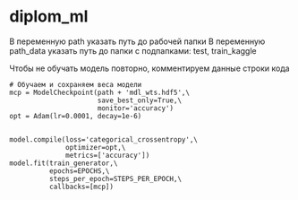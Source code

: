 # diplom_ml

В переменную path указать путь до рабочей папки
В переменную path_data указать путь до папки с подпапками: test, train_kaggle

Чтобы не обучать модель повторно, комментируем данные строки кода 
```
# Обучаем и сохраняем веса модели
mcp = ModelCheckpoint(path + 'mdl_wts.hdf5',\
                      save_best_only=True,\
                      monitor='accuracy')
opt = Adam(lr=0.0001, decay=1e-6)


model.compile(loss='categorical_crossentropy',\
              optimizer=opt,\
              metrics=['accuracy'])
model.fit(train_generator,\
          epochs=EPOCHS,\
          steps_per_epoch=STEPS_PER_EPOCH,\
          callbacks=[mcp])
```
